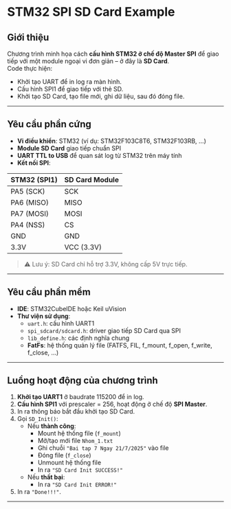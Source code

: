 # STM32 SPI SD Card Example  

## Giới thiệu  
Chương trình minh họa cách **cấu hình STM32 ở chế độ Master SPI** để giao tiếp với một module ngoại vi đơn giản – ở đây là **SD Card**.  
Code thực hiện:  
- Khởi tạo UART để in log ra màn hình.  
- Cấu hình SPI1 để giao tiếp với thẻ SD.  
- Khởi tạo SD Card, tạo file mới, ghi dữ liệu, sau đó đóng file.  

---

## Yêu cầu phần cứng  
- **Vi điều khiển**: STM32 (ví dụ: STM32F103C8T6, STM32F103RB, …)  
- **Module SD Card** giao tiếp chuẩn SPI  
- **UART TTL to USB** để quan sát log từ STM32 trên máy tính  
- **Kết nối SPI**:  

| STM32 (SPI1) | SD Card Module |
|--------------|----------------|
| PA5 (SCK)    | SCK            |
| PA6 (MISO)   | MISO           |
| PA7 (MOSI)   | MOSI           |
| PA4 (NSS)    | CS             |
| GND          | GND            |
| 3.3V         | VCC (3.3V)     |

> ⚠️ Lưu ý: SD Card chỉ hỗ trợ 3.3V, không cấp 5V trực tiếp.  

---

## Yêu cầu phần mềm  
- **IDE**: STM32CubeIDE hoặc Keil uVision  
- **Thư viện sử dụng**:  
  - `uart.h`: cấu hình UART1  
  - `spi_sdcard/sdcard.h`: driver giao tiếp SD Card qua SPI  
  - `lib_define.h`: các định nghĩa chung  
  - **FatFs**: hệ thống quản lý file (FATFS, FIL, f_mount, f_open, f_write, f_close, …)  

---

## Luồng hoạt động của chương trình  
1. **Khởi tạo UART1** ở baudrate 115200 để in log.  
2. **Cấu hình SPI1** với prescaler = 256, hoạt động ở chế độ **SPI Master**.  
3. In ra thông báo bắt đầu khởi tạo SD Card.  
4. Gọi `SD_Init()`:  
   - Nếu **thành công**:  
     - Mount hệ thống file (`f_mount`)  
     - Mở/tạo mới file `Nhom_1.txt`  
     - Ghi chuỗi `"Bai tap 7 Ngay 21/7/2025"` vào file  
     - Đóng file (`f_close`)  
     - Unmount hệ thống file  
     - In ra `"SD Card Init SUCCESS!"`  
   - Nếu **thất bại**:  
     - In ra `"SD Card Init ERROR!"`  
5. In ra `"Done!!!"`.  

---


